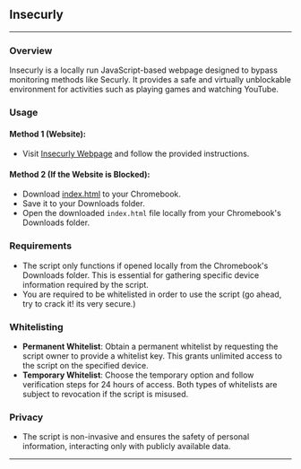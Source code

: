 ## Insecurly
---
### Overview
Insecurly is a locally run JavaScript-based webpage designed to bypass monitoring methods like Securly. It provides a safe and virtually unblockable environment for activities such as playing games and watching YouTube.

### Usage

#### Method 1 (Website):
- Visit [Insecurly Webpage](https://insecurly.github.io/cdn) and follow the provided instructions.

#### Method 2 (If the Website is Blocked):
- Download [index.html](https://raw.githubusercontent.com/insecurly/cdn/main/index.html) to your Chromebook.
- Save it to your Downloads folder.
- Open the downloaded `index.html` file locally from your Chromebook's Downloads folder.

### Requirements
- The script only functions if opened locally from the Chromebook's Downloads folder. This is essential for gathering specific device information required by the script.
- You are required to be whitelisted in order to use the script (go ahead, try to crack it! its very secure.)

### Whitelisting
- **Permanent Whitelist**: Obtain a permanent whitelist by requesting the script owner to provide a whitelist key. This grants unlimited access to the script on the specified device.
- **Temporary Whitelist**: Choose the temporary option and follow verification steps for 24 hours of access. Both types of whitelists are subject to revocation if the script is misused.

### Privacy
- The script is non-invasive and ensures the safety of personal information, interacting only with publicly available data.

---


